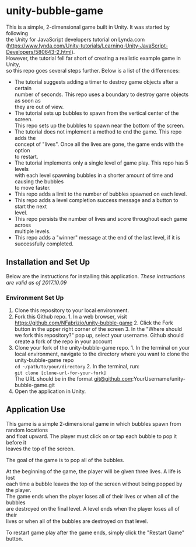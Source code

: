 # unity-bubble-game

This is a simple, 2-dimensional game built in Unity. It was started by following  
the Unity for JavaScript developers tutorial on Lynda.com   (https://www.lynda.com/Unity-tutorials/Learning-Unity-JavaScript-Developers/580643-2.html).  
However, the tutorial fell far short of creating a realistic example game in Unity,  
so this repo goes several steps further. Below is a list of the differences:  
* The tutorial suggests adding a timer to destroy game objects after a certain  
  number of seconds. This repo uses a boundary to destroy game objects as soon as  
  they are out of view.  
* The tutorial sets up bubbles to spawn from the vertical center of the screen.  
  This repo sets up the bubbles to spawn near the bottom of the screen.  
* The tutorial does not implement a method to end the game. This repo adds the  
  concept of "lives". Once all the lives are gone, the game ends with the option  
  to restart.
* The tutorial implements only a single level of game play. This repo has 5 levels  
  with each level spawning bubbles in a shorter amount of time and causing the bubbles  
  to move faster.
* This repo adds a limit to the number of bubbles spawned on each level.
* This repo adds a level completion success message and a button to start the next  
  level.
* This repo persists the number of lives and score throughout each game across  
  multiple levels.
* This repo adds a "winner" message at the end of the last level, if it is  
  successfully completed.

## Installation and Set Up  
Below are the instructions for installing this application.
*These instructions are valid as of 2017.10.09*

### Environment Set Up  
1. Clone this repository to your local environment.
  1. Fork this Github repo.
    1. In a web browser, visit https://github.com/NFabrizio/unity-bubble-game
    2. Click the Fork button in the upper right corner of the screen
    3. In the "Where should we fork this repository?" pop up, select your username.
    Github should create a fork of the repo in your account
  2. Clone your fork of the unity-bubble-game repo.
    1. In the terminal on your local environment, navigate to the directory where
    you want to clone the unity-bubble-game repo  
      `cd ~/path/to/your/directory`
    2. In the terminal, run:  
      `git clone [clone-url-for-your-fork]`  
      The URL should be in the format git@github.com:YourUsername/unity-bubble-game.git
2. Open the application in Unity.

## Application Use  
This game is a simple 2-dimensional game in which bubbles spawn from random locations  
and float upward. The player must click on or tap each bubble to pop it before it  
leaves the top of the screen.  

The goal of the game is to pop all of the bubbles.  

At the beginning of the game, the player will be given three lives. A life is lost  
each time a bubble leaves the top of the screen without being popped by the player.  
The game ends when the player loses all of their lives or when all of the bubbles  
are destroyed on the final level. A level ends when the player loses all of their  
lives or when all of the bubbles are destroyed on that level.

To restart game play after the game ends, simply click the "Restart Game" button.
